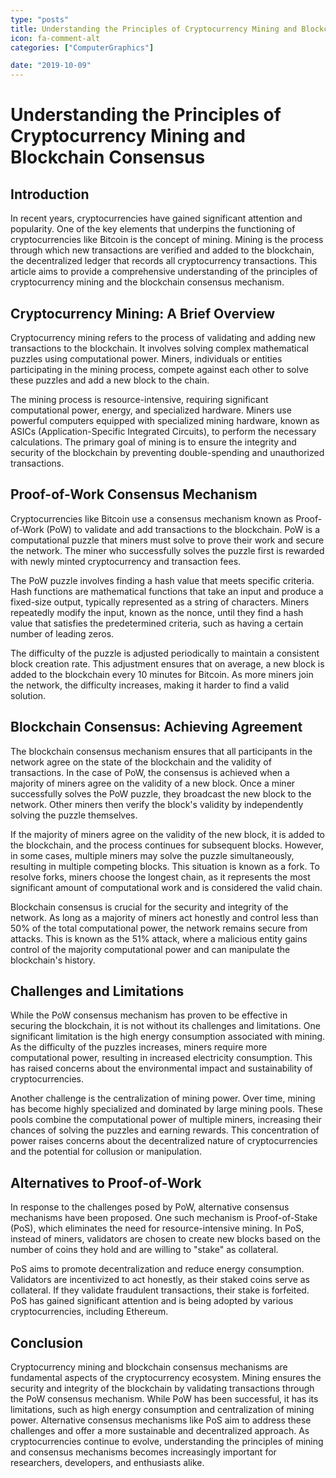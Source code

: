 ```yaml
---
type: "posts"
title: Understanding the Principles of Cryptocurrency Mining and Blockchain Consensus
icon: fa-comment-alt
categories: ["ComputerGraphics"]

date: "2019-10-09"
---
```




# Understanding the Principles of Cryptocurrency Mining and Blockchain Consensus

## Introduction

In recent years, cryptocurrencies have gained significant attention and popularity. One of the key elements that underpins the functioning of cryptocurrencies like Bitcoin is the concept of mining. Mining is the process through which new transactions are verified and added to the blockchain, the decentralized ledger that records all cryptocurrency transactions. This article aims to provide a comprehensive understanding of the principles of cryptocurrency mining and the blockchain consensus mechanism.

## Cryptocurrency Mining: A Brief Overview

Cryptocurrency mining refers to the process of validating and adding new transactions to the blockchain. It involves solving complex mathematical puzzles using computational power. Miners, individuals or entities participating in the mining process, compete against each other to solve these puzzles and add a new block to the chain.

The mining process is resource-intensive, requiring significant computational power, energy, and specialized hardware. Miners use powerful computers equipped with specialized mining hardware, known as ASICs (Application-Specific Integrated Circuits), to perform the necessary calculations. The primary goal of mining is to ensure the integrity and security of the blockchain by preventing double-spending and unauthorized transactions.

## Proof-of-Work Consensus Mechanism

Cryptocurrencies like Bitcoin use a consensus mechanism known as Proof-of-Work (PoW) to validate and add transactions to the blockchain. PoW is a computational puzzle that miners must solve to prove their work and secure the network. The miner who successfully solves the puzzle first is rewarded with newly minted cryptocurrency and transaction fees.

The PoW puzzle involves finding a hash value that meets specific criteria. Hash functions are mathematical functions that take an input and produce a fixed-size output, typically represented as a string of characters. Miners repeatedly modify the input, known as the nonce, until they find a hash value that satisfies the predetermined criteria, such as having a certain number of leading zeros.

The difficulty of the puzzle is adjusted periodically to maintain a consistent block creation rate. This adjustment ensures that on average, a new block is added to the blockchain every 10 minutes for Bitcoin. As more miners join the network, the difficulty increases, making it harder to find a valid solution.

## Blockchain Consensus: Achieving Agreement

The blockchain consensus mechanism ensures that all participants in the network agree on the state of the blockchain and the validity of transactions. In the case of PoW, the consensus is achieved when a majority of miners agree on the validity of a new block. Once a miner successfully solves the PoW puzzle, they broadcast the new block to the network. Other miners then verify the block's validity by independently solving the puzzle themselves.

If the majority of miners agree on the validity of the new block, it is added to the blockchain, and the process continues for subsequent blocks. However, in some cases, multiple miners may solve the puzzle simultaneously, resulting in multiple competing blocks. This situation is known as a fork. To resolve forks, miners choose the longest chain, as it represents the most significant amount of computational work and is considered the valid chain.

Blockchain consensus is crucial for the security and integrity of the network. As long as a majority of miners act honestly and control less than 50% of the total computational power, the network remains secure from attacks. This is known as the 51% attack, where a malicious entity gains control of the majority computational power and can manipulate the blockchain's history.

## Challenges and Limitations

While the PoW consensus mechanism has proven to be effective in securing the blockchain, it is not without its challenges and limitations. One significant limitation is the high energy consumption associated with mining. As the difficulty of the puzzles increases, miners require more computational power, resulting in increased electricity consumption. This has raised concerns about the environmental impact and sustainability of cryptocurrencies.

Another challenge is the centralization of mining power. Over time, mining has become highly specialized and dominated by large mining pools. These pools combine the computational power of multiple miners, increasing their chances of solving the puzzles and earning rewards. This concentration of power raises concerns about the decentralized nature of cryptocurrencies and the potential for collusion or manipulation.

## Alternatives to Proof-of-Work

In response to the challenges posed by PoW, alternative consensus mechanisms have been proposed. One such mechanism is Proof-of-Stake (PoS), which eliminates the need for resource-intensive mining. In PoS, instead of miners, validators are chosen to create new blocks based on the number of coins they hold and are willing to "stake" as collateral.

PoS aims to promote decentralization and reduce energy consumption. Validators are incentivized to act honestly, as their staked coins serve as collateral. If they validate fraudulent transactions, their stake is forfeited. PoS has gained significant attention and is being adopted by various cryptocurrencies, including Ethereum.

## Conclusion

Cryptocurrency mining and blockchain consensus mechanisms are fundamental aspects of the cryptocurrency ecosystem. Mining ensures the security and integrity of the blockchain by validating transactions through the PoW consensus mechanism. While PoW has been successful, it has its limitations, such as high energy consumption and centralization of mining power. Alternative consensus mechanisms like PoS aim to address these challenges and offer a more sustainable and decentralized approach. As cryptocurrencies continue to evolve, understanding the principles of mining and consensus mechanisms becomes increasingly important for researchers, developers, and enthusiasts alike.